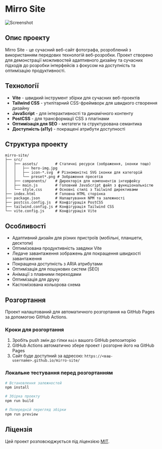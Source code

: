 # Mirro Site
![Screenshot](https://github.com/user-attachments/assets/7a259734-bbd2-4e05-bbb7-e2a775e61990)

## Опис проекту

Mirro Site - це сучасний веб-сайт фотографа, розроблений з використанням передових технологій веб-розробки. Проект створено для демонстрації можливостей адаптивного дизайну та сучасних підходів до розробки інтерфейсів з фокусом на доступність та оптимізацію продуктивності.

## Технології

- **Vite** - швидкий інструмент збірки для сучасних веб-проектів
- **Tailwind CSS** - утилітарний CSS-фреймворк для швидкого створення дизайну
- **JavaScript** - для інтерактивності та динамічного контенту
- **PostCSS** - для трансформації CSS з плагінами
- **Оптимізація для SEO** - метатеги та структурована семантика
- **Доступність (a11y)** - покращені атрибути доступності

## Структура проекту

```
mirro-site/
├── src/
│   ├── assets/        # Статичні ресурси (зображення, іконки тощо)
│   │   ├── hero-img.jpg
│   │   ├── icon-*.svg  # Різноманітні SVG іконки для категорій
│   │   └── preset*.png # Зображення пресетів
│   ├── components/    # Директорія для компонентів інтерфейсу
│   ├── main.js        # Головний JavaScript файл з функціональністю
│   └── style.css      # Основні стилі з Tailwind директивами
├── index.html         # Головна HTML сторінка
├── package.json       # Налаштування NPM та залежності
├── postcss.config.js  # Конфігурація PostCSS
├── tailwind.config.js # Конфігурація Tailwind CSS
└── vite.config.js     # Конфігурація Vite
```

## Особливості

- Адаптивний дизайн для різних пристроїв (мобільні, планшети, десктопи)
- Оптимізована продуктивність завдяки Vite
- Ледаче завантаження зображень для покращення швидкості завантаження
- Покращена доступність з ARIA атрибутами
- Оптимізація для пошукових систем (SEO)
- Анімації з плавними переходами
- Оптимізація для друку
- Кастомізована кольорова схема

## Розгортання

Проект налаштований для автоматичного розгортання на GitHub Pages за допомогою GitHub Actions.

### Кроки для розгортання

1. Зробіть push змін до гілки `main` вашого GitHub репозиторію
2. GitHub Actions автоматично збере проект і розгорне його на GitHub Pages
3. Сайт буде доступний за адресою: `https://<ваш-username>.github.io/mirro-site/`

### Локальне тестування перед розгортанням

```bash
# Встановлення залежностей
npm install

# Збірка проекту
npm run build

# Попередній перегляд збірки
npm run preview
```

## Ліцензія

Цей проект розповсюджується під ліцензією [MIT](LICENSE).
